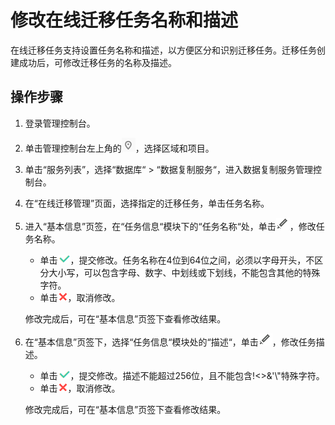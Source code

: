 # 修改在线迁移任务名称和描述<a name="drs_04_0006"></a>

在线迁移任务支持设置任务名称和描述，以方便区分和识别迁移任务。迁移任务创建成功后，可修改迁移任务的名称及描述。

## 操作步骤<a name="section102453111018"></a>

1.  登录管理控制台。
2.  单击管理控制台左上角的![](figures/zh-cn_image_0140299760.png)，选择区域和项目。
3.  单击“服务列表”，选择“数据库“  \>  “数据复制服务“，进入数据复制服务管理控制台。
4.  在“在线迁移管理”页面，选择指定的迁移任务，单击任务名称。
5.  进入“基本信息”页签，在“任务信息“模块下的“任务名称“处，单击![](figures/zh-cn_image_0140299759.png)，修改任务名称。

    -   单击![](figures/zh-cn_image_0140299917.png)，提交修改。任务名称在4位到64位之间，必须以字母开头，不区分大小写，可以包含字母、数字、中划线或下划线，不能包含其他的特殊字符。
    -   单击![](figures/zh-cn_image_0140299953.png)，取消修改。

    修改完成后，可在“基本信息”页签下查看修改结果。

6.  在“基本信息”页签下，选择“任务信息“模块处的“描述“，单击![](figures/zh-cn_image_0140299759.png)，修改任务描述。

    -   单击![](figures/zh-cn_image_0140299917.png)，提交修改。描述不能超过256位，且不能包含!<\>&'\\"特殊字符。
    -   单击![](figures/zh-cn_image_0140299953.png)，取消修改。

    修改完成后，可在“基本信息”页签下查看修改结果。



